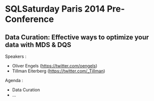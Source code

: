 # SQLSaturday Paris 2014 Pre-Conference
## Data Curation: Effective ways to optimize your data with MDS & DQS

Speakers :
* Oliver Engels (https://twitter.com/oengels)
* Tillman Eiterberg (https://twitter.com/_Tillman)

Agenda : 
* Data Curation
* ...